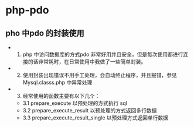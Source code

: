 # php-pdo
## pho 中pdo 的封装使用
- 1. php 中访问数据库的方式pdo 非常好用并且安全，但是每次使用都进行连接的话非常耗时，在日常使用中我做了一些简单封装。
- 2. 使用封装出现错误不用手工处理，会自动终止程序，并且报错，参见Mysql.classs.php 中异常处理
- 3. 经常使用的函数主要有以下几个：
  - 3.1 prepare_execute 以预处理的方式执行 sql
  - 3.2 prepare_execute_result 以预处理的方式返回多行数据
  - 3.3 prepare_execute_result_single 以预处理方式返回单行数据
